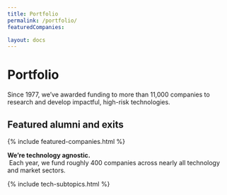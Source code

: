 ```yaml
---
title: Portfolio
permalink: /portfolio/
featuredCompanies:

layout: docs
---
```


# Portfolio
<p class="usa-font-lead">Since 1977, we’ve awarded funding to more than 11,000 companies to research and develop impactful, high-risk technologies.
</p>

## Featured alumni and exits
{% include featured-companies.html %}

<p class="usa-font-lead"><b>We’re technology agnostic.</b><br>  Each year, we fund roughly 400 companies across nearly all technology and market sectors.</p>

{% include tech-subtopics.html %}
